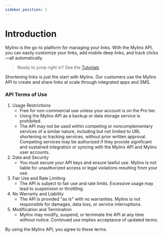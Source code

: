```yaml
---
sidebar_position: 1
---
```


# Introduction
Mylinx is the go-to platform for managing your links. With the Mylinx API, you can easily customize your links, add mobile deep links, and track clicks—all automatically.

> Ready to jump right in? See the [Tutorials](./tutorials/shorten-and-customize-link.mdx)

Shortening links is just the start with Mylinx. Our customers use the Mylinx API to create and share links at scale through integrated apps and SMS.

### API Terms of Use
1. Usage Restrictions
    * Free for non-commercial use unless your account is on the Pro tier.
    * Using the Mylinx API as a backup  or data storage service is prohibited.
    * The API may not be used within competing or noncomplementary services of a similar nature, including but not limited to URL shortening or tracking services, without prior written approval. Competing services may be authorized if they provide significant and sustained integration or syncing with the Mylinx API and Mylinx user accounts.
2. Data and Security
    * You must secure your API keys and ensure lawful use. Mylinx is not liable for unauthorized access or legal violations resulting from your use.
3. Fair Use and Rate Limiting
    * The API is subject to fair use and rate limits. Excessive usage may lead to suspension or throttling.
4. No Warranty and Liability
    * The API is provided "as is" with no warranties. Mylinx is not responsible for damages, data loss, or service interruptions.
5. Modification and Termination
    * Mylinx may modify, suspend, or terminate the API at any time without notice. Continued use implies acceptance of updated terms.

By using the Mylinx API, you agree to these terms.

